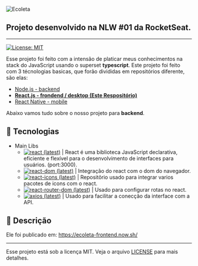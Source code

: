   ![Ecoleta][logo-image]

  ## Projeto desenvolvido na NLW #01 da RocketSeat.
  ---
  [![License: MIT][license-image]][license-link] <!-- [![Node.js CI](https://github.com/marconwillian/Ecoleta_backend/workflows/Node.js%20CI/badge.svg)](https://github.com/marconwillian/Ecoleta_backend/actions?query=workflow%3A%22Node.js+CI%22) -->

  Esse projeto foi feito com a intensão de platicar meus conhecimentos na stack do JavaScript usando o superset **typescript**.
  Este projeto foi feito com 3 técnologias basicas, que forão divididas em repositórios diferente, são elas:
  - [Node.js - backend][repo-backend]
  - [**React.js - frondend / desktop (Este Respositório)**](#rocket-tecnologias)
  - [React Native - mobile][repo-mobile]

  Abaixo vamos tudo sobre o nosso projeto para **backend**.

  ## :rocket: Tecnologias

  - Main Libs
    - [![react (latest)](https://img.shields.io/npm/v/react/latest?label=React.js&style=flat-square)][npm-react] | React é uma biblioteca JavaScript declarativa, eficiente e flexível para o desenvolvimento de interfaces para usuários. (port:3000).
    - [![react-dom (latest)](https://img.shields.io/npm/v/react-dom/latest?label=ReactDOM&style=flat-square)][npm-react-dom] | Integração do react com o dom do navegador.
    - [![react-icons (latest)](https://img.shields.io/npm/v/react-icons/latest?label=React+Icons&style=flat-square)][npm-react-icons] | Repositõrio usado para integrar varios pacotes de icons com o react.
    - [![react-router-dom (latest)](https://img.shields.io/npm/v/react-router-dom/latest?label=React+Router+Dom&style=flat-square)][npm-react-router-dom] | Usado para configurar rotas no react.
    - [![axios (latest)](https://img.shields.io/npm/v/axios/latest?label=axios&style=flat-square)][npm-axios] | Usado para facilitar a conecção da interface com a API.

    

  ## :minidisc: Descrição
  Ele foi publicado em: https://ecoleta-frontend.now.sh/
  
  ****
  Esse projeto está sob a licença MIT. Veja o arquivo [LICENSE][license-link] para mais detalhes.


  <!-- Markdown link & img dfn's -->
  [logo-image]: https://user-images.githubusercontent.com/34342635/83749237-c663d700-a639-11ea-9ac8-64b25f99efb1.png
  [license-image]: https://img.shields.io/badge/License-MIT-yellow.svg
  [license-link]: https://github.com/marconwillian/Ecoleta_backend/blob/master/LICENSE
  [repo-backend]: /packages/server
  [repo-frontend]: /packages/client
  [repo-mobile]: /packages/mobile
  [npm-react]: https://www.npmjs.com/package/react
  [npm-react-dom]: https://www.npmjs.com/package/npm-react-dom
  [npm-react-icons]: https://www.npmjs.com/package/react-icons
  [npm-react-router-dom]: https://www.npmjs.com/package/react-router-dom
  [npm-axios]: https://www.npmjs.com/package/axios